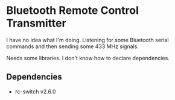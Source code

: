 # Bluetooth Remote Control Transmitter

I have no idea what I'm doing. Listening for some Bluetooth serial
commands and then sending some 433 MHz signals.

Needs some libraries. I don't know how to declare dependencies.

## Dependencies

- rc-switch v2.6.0